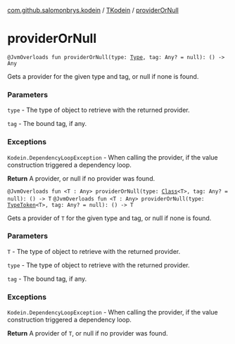 [com.github.salomonbrys.kodein](../index.md) / [TKodein](index.md) / [providerOrNull](.)

# providerOrNull

`@JvmOverloads fun providerOrNull(type: `[`Type`](http://docs.oracle.com/javase/6/docs/api/java/lang/reflect/Type.html)`, tag: Any? = null): () -> Any`

Gets a provider for the given type and tag, or null if none is found.

### Parameters

`type` - The type of object to retrieve with the returned provider.

`tag` - The bound tag, if any.

### Exceptions

`Kodein.DependencyLoopException` - When calling the provider, if the value construction triggered a dependency loop.

**Return**
A provider, or null if no provider was found.

`@JvmOverloads fun <T : Any> providerOrNull(type: `[`Class`](http://docs.oracle.com/javase/6/docs/api/java/lang/Class.html)`<T>, tag: Any? = null): () -> T`
`@JvmOverloads fun <T : Any> providerOrNull(type: `[`TypeToken`](../-type-token/index.md)`<T>, tag: Any? = null): () -> T`

Gets a provider of `T` for the given type and tag, or null if none is found.

### Parameters

`T` - The type of object to retrieve with the returned provider.

`type` - The type of object to retrieve with the returned provider.

`tag` - The bound tag, if any.

### Exceptions

`Kodein.DependencyLoopException` - When calling the provider, if the value construction triggered a dependency loop.

**Return**
A provider of `T`, or null if no provider was found.


